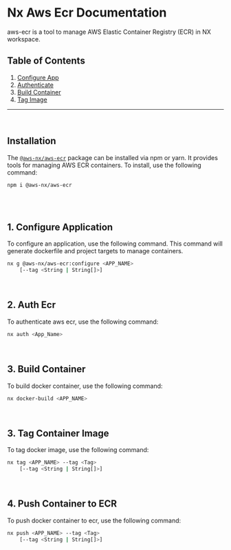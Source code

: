 # Nx Aws Ecr Documentation

aws-ecr is a tool to manage AWS Elastic Container Registry (ECR) in NX workspace.

## Table of Contents

1. [Configure App](#configure-application)
2. [Authenticate](#auth-ecr)
3. [Build Container](#build-container)
4. [Tag Image](#tag-image)

---

<br>

## Installation

The [`@aws-nx/aws-ecr`](https://www.npmjs.com/package/@aws-nx/aws-ecr) package can be installed via npm or yarn. It provides tools for managing AWS ECR containers. To install, use the following command:

```bash
npm i @aws-nx/aws-ecr
```

<br>
<br>

## 1. Configure Application<a name="configure-application"></a>

To configure an application, use the following command. This command will generate dockerfile and project targets to manage containers.

```bash
nx g @aws-nx/aws-ecr:configure <APP_NAME>
    [--tag <String | String[]>]
```

<br>

## 2. Auth Ecr<a name="auth-ecr"></a>

To authenticate aws ecr, use the following command:

```bash
nx auth <App_Name>
```

<br>

## 3. Build Container<a name="build-container"></a>

To build docker container, use the following command:

```bash
nx docker-build <APP_NAME>
```

<br>

## 3. Tag Container Image<a name="tag-image"></a>

To tag docker image, use the following command:

```bash
nx tag <APP_NAME> --tag <Tag>
    [--tag <String | String[]>]
```

<br>

## 4. Push Container to ECR<a name="push-container"></a>

To push docker container to ecr, use the following command:

```bash
nx push <APP_NAME> --tag <Tag>
    [--tag <String | String[]>]
```
